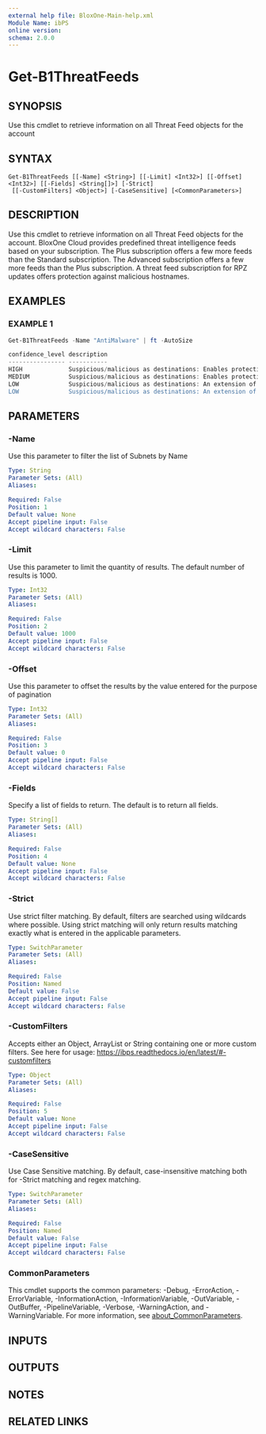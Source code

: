 ```yaml
---
external help file: BloxOne-Main-help.xml
Module Name: ibPS
online version:
schema: 2.0.0
---
```


# Get-B1ThreatFeeds

## SYNOPSIS
Use this cmdlet to retrieve information on all Threat Feed objects for the account

## SYNTAX

```
Get-B1ThreatFeeds [[-Name] <String>] [[-Limit] <Int32>] [[-Offset] <Int32>] [[-Fields] <String[]>] [-Strict]
 [[-CustomFilters] <Object>] [-CaseSensitive] [<CommonParameters>]
```

## DESCRIPTION
Use this cmdlet to retrieve information on all Threat Feed objects for the account.
BloxOne Cloud provides predefined threat intelligence feeds based on your subscription.
The Plus subscription offers a few more feeds than the Standard subscription.
The Advanced subscription offers a few more feeds than the Plus subscription.
A threat feed subscription for RPZ updates offers protection against malicious hostnames.

## EXAMPLES

### EXAMPLE 1
```powershell
Get-B1ThreatFeeds -Name "AntiMalware" | ft -AutoSize

confidence_level description
---------------- -----------
HIGH             Suspicious/malicious as destinations: Enables protection against known malicious hostname threats that can take action on or control of your systems, such as Malware Command & Control, Malware Download, and active Phishing sites.
MEDIUM           Suspicious/malicious as destinations: Enables protection against known malicious or compromised IP addresses. These are known to host threats that can take action on or control of your systems, such as Malware Command & Control, Malware Download, and active Phishing si…
LOW              Suspicious/malicious as destinations: An extension of the AntiMalware IP feed that contains recently expired Malware IP's with an extended time-to-live (TTL) applied. The extended time-to-live (TTL) provides an extended reach of protection for the DNS FW, but may also …
LOW              Suspicious/malicious as destinations: An extension of the Base and AntiMalware feed that contains recently expired hostname
```

## PARAMETERS

### -Name
Use this parameter to filter the list of Subnets by Name

```yaml
Type: String
Parameter Sets: (All)
Aliases:

Required: False
Position: 1
Default value: None
Accept pipeline input: False
Accept wildcard characters: False
```

### -Limit
Use this parameter to limit the quantity of results.
The default number of results is 1000.

```yaml
Type: Int32
Parameter Sets: (All)
Aliases:

Required: False
Position: 2
Default value: 1000
Accept pipeline input: False
Accept wildcard characters: False
```

### -Offset
Use this parameter to offset the results by the value entered for the purpose of pagination

```yaml
Type: Int32
Parameter Sets: (All)
Aliases:

Required: False
Position: 3
Default value: 0
Accept pipeline input: False
Accept wildcard characters: False
```

### -Fields
Specify a list of fields to return.
The default is to return all fields.

```yaml
Type: String[]
Parameter Sets: (All)
Aliases:

Required: False
Position: 4
Default value: None
Accept pipeline input: False
Accept wildcard characters: False
```

### -Strict
Use strict filter matching.
By default, filters are searched using wildcards where possible.
Using strict matching will only return results matching exactly what is entered in the applicable parameters.

```yaml
Type: SwitchParameter
Parameter Sets: (All)
Aliases:

Required: False
Position: Named
Default value: False
Accept pipeline input: False
Accept wildcard characters: False
```

### -CustomFilters
Accepts either an Object, ArrayList or String containing one or more custom filters.
See here for usage: https://ibps.readthedocs.io/en/latest/#-customfilters

```yaml
Type: Object
Parameter Sets: (All)
Aliases:

Required: False
Position: 5
Default value: None
Accept pipeline input: False
Accept wildcard characters: False
```

### -CaseSensitive
Use Case Sensitive matching.
By default, case-insensitive matching both for -Strict matching and regex matching.

```yaml
Type: SwitchParameter
Parameter Sets: (All)
Aliases:

Required: False
Position: Named
Default value: False
Accept pipeline input: False
Accept wildcard characters: False
```

### CommonParameters
This cmdlet supports the common parameters: -Debug, -ErrorAction, -ErrorVariable, -InformationAction, -InformationVariable, -OutVariable, -OutBuffer, -PipelineVariable, -Verbose, -WarningAction, and -WarningVariable. For more information, see [about_CommonParameters](http://go.microsoft.com/fwlink/?LinkID=113216).

## INPUTS

## OUTPUTS

## NOTES

## RELATED LINKS
